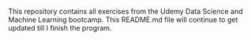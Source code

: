 This repository contains all exercises from the Udemy Data Science and Machine Learning bootcamp. This README.md file will continue to get updated till I finish the program.